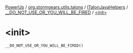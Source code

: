 [PowerUp](../../../index.md) / [org.stormgears.utils.talons](../../index.md) / [ITalonJavaHelpers](../index.md) / [__DO_NOT_USE_OR_YOU_WILL_BE_FIRED](index.md) / [&lt;init&gt;](./-init-.md)

# &lt;init&gt;

`__DO_NOT_USE_OR_YOU_WILL_BE_FIRED()`